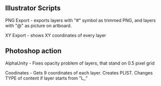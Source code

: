 ## Illustrator Scripts
PNG Export - exports layers with "#" symbol as trimmed PNG, and layers with "@" as picture on artboard.

XY Export - shows XY coordinates of every layer


## Photoshop action
AlphaUnity - Fixes opacity problem of layers, that stand on 0.5 pixel grid

Coodinates - Gets 9 coordinates of each layer. Creates PLIST. Changes TYPE of content if layer starts from "L_"